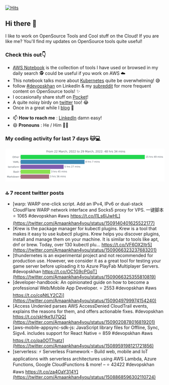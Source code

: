 [![Hits](https://hits.seeyoufarm.com/api/count/incr/badge.svg?url=https%3A%2F%2Fgithub.com%2Fakhan4u%2Fhit-counter&count_bg=%2379C83D&title_bg=%23555555&icon=&icon_color=%23E7E7E7&title=visits&edge_flat=false)](https://hits.seeyoufarm.com)

## Hi there 👋

I like to work on OpenSource Tools and Cool stuff on the Cloud! If you are like me? You'll find my updates on OpenSource tools quite useful!

### Check this out👇

* [AWS Notebook](https://histre.com/public/notebooks/dnllyanu/aws/) is the collection of tools I have used or browsed in my daily search 🕵️ could be useful if you work on AWS ☁️
* This notebook talks more about [Kubernetes](https://histre.com/public/notebooks/6uxdvo3y/kubernetes/) quite be overwhelming! 😅
* follow [#devopskhan](https://www.linkedin.com/feed/hashtag/devopskhan/) on LinkedIn & my [subreddit](https://www.reddit.com/r/devopskhan/) for more frequent content on OpenSource tools! ✨
* I occasionally share stuff on [Pocket](https://getpocket.com/@ej6g8d1dp2829A16a9Tf5d4T6bAMp3d8791rejDe86yem3bm4e14ex4fT4dluk29)!
* A quite noisy birdy on [twitter](https://twitter.com/Amaankhan4you) too! 😂
* Once in a great while I [blog](https://linuxparrot.com/) 😬


- 📫 **How to reach me** : [LinkedIn](https://www.linkedin.com/in/amaan-khan-linux-ninja) damn easy!
- 😄 **Pronouns** : He / Him 🤷‍♂️

### My coding activity for last 7 days 🐱💻

<img src="https://github.com/akhan4u/akhan4u/blob/main/images/stat.svg" alt="Amaan's Wakatime Activity!"/>

### 🔝 7 recent twitter posts
<!-- DEVDOJO:START -->
- [warp: WARP one-click script. Add an IPv4, IPv6 or dual-stack CloudFlare WARP network interface and Socks5 proxy for VPS. 一键脚本
⭐️ 1065
#devopskhan #aws
https://t.co/l1Ls6IJwHL](https://twitter.com/Amaankhan4you/status/1509140401625522177)
- [Krew is the package manager for kubectl plugins. Krew is a tool that makes it easy to use kubectl plugins. Krew helps you discover plugins, install and manage them on your machine. It is similar to tools like apt, dnf or brew. Today, over 130 kubectl plu… https://t.co/VF6OX2ltr5](https://twitter.com/Amaankhan4you/status/1509066323237683201)
- [thundernetes is an experimental project and not recommended for production use. However, we consider it as a great tool for testing your game server before uploading it to Azure PlayFab Multiplayer Servers. #devopskhan https://t.co/OC1G9cPGqT](https://twitter.com/Amaankhan4you/status/1509066325355810819)
- [developer-handbook: An opinionated guide on how to become a professional Web/Mobile App Developer.
⭐️ 2553
#devopskhan #aws
https://t.co/cqNtLY2CZi](https://twitter.com/Amaankhan4you/status/1509049799974154240)
- [Access Undenied parses AWS AccessDenied CloudTrail events, explains the reasons for them, and offers actionable fixes. #devopskhan https://t.co/skHke1U7QQ](https://twitter.com/Amaankhan4you/status/1509020878016819201)
- [aws-mobile-appsync-sdk-js: JavaScript library files for Offline, Sync, Sigv4. includes support for React Native
⭐️ 859
#devopskhan #aws
https://t.co/pa0OT7natz](https://twitter.com/Amaankhan4you/status/1508959198121721856)
- [serverless: ⚡ Serverless Framework – Build web, mobile and IoT applications with serverless architectures using AWS Lambda, Azure Functions, Google CloudFunctions &amp; more! – 
⭐️ 42422
#devopskhan #aws
https://t.co/za4OaY314Y](https://twitter.com/Amaankhan4you/status/1508868596302110724)
<!-- DEVDOJO:END -->

<!-- ![Amaan's GitHub stats](https://github-readme-stats.vercel.app/api?username=akhan4u&count_private=true&show_icons=true&hide=contribs) -->
